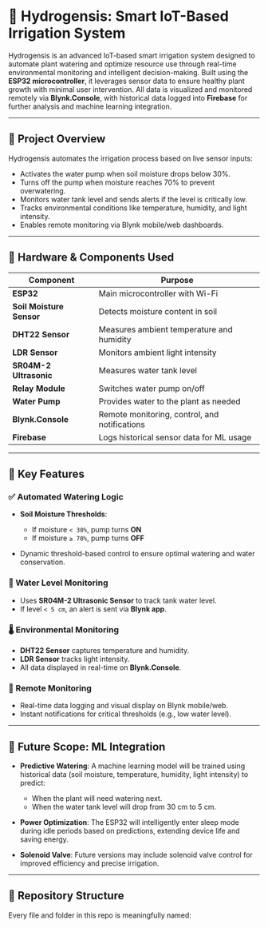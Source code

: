 # 🌿 Hydrogensis: Smart IoT-Based Irrigation System

Hydrogensis is an advanced IoT-based smart irrigation system designed to automate plant watering and optimize resource use through real-time environmental monitoring and intelligent decision-making. Built using the **ESP32 microcontroller**, it leverages sensor data to ensure healthy plant growth with minimal user intervention. All data is visualized and monitored remotely via **Blynk.Console**, with historical data logged into **Firebase** for further analysis and machine learning integration.

---

## 🚀 Project Overview

Hydrogensis automates the irrigation process based on live sensor inputs:

- Activates the water pump when soil moisture drops below 30%.
- Turns off the pump when moisture reaches 70% to prevent overwatering.
- Monitors water tank level and sends alerts if the level is critically low.
- Tracks environmental conditions like temperature, humidity, and light intensity.
- Enables remote monitoring via Blynk mobile/web dashboards.

---

## 🔧 Hardware & Components Used

| Component               | Purpose                                      |
|------------------------|----------------------------------------------|
| **ESP32**              | Main microcontroller with Wi-Fi              |
| **Soil Moisture Sensor** | Detects moisture content in soil           |
| **DHT22 Sensor**       | Measures ambient temperature and humidity    |
| **LDR Sensor**         | Monitors ambient light intensity             |
| **SR04M-2 Ultrasonic** | Measures water tank level                    |
| **Relay Module**       | Switches water pump on/off                   |
| **Water Pump**         | Provides water to the plant as needed        |
| **Blynk.Console**      | Remote monitoring, control, and notifications |
| **Firebase**           | Logs historical sensor data for ML usage     |

---

## 🌱 Key Features

### ✅ Automated Watering Logic
- **Soil Moisture Thresholds**:
  - If moisture `< 30%`, pump turns **ON**
  - If moisture `≥ 70%`, pump turns **OFF**

- Dynamic threshold-based control to ensure optimal watering and water conservation.

### 🚰 Water Level Monitoring
- Uses **SR04M-2 Ultrasonic Sensor** to track tank water level.
- If level `< 5 cm`, an alert is sent via **Blynk app**.

### 🌡️ Environmental Monitoring
- **DHT22 Sensor** captures temperature and humidity.
- **LDR Sensor** tracks light intensity.
- All data displayed in real-time on **Blynk.Console**.

### 🔗 Remote Monitoring
- Real-time data logging and visual display on Blynk mobile/web.
- Instant notifications for critical thresholds (e.g., low water level).

---

## 🤖 Future Scope: ML Integration

- **Predictive Watering**: A machine learning model will be trained using historical data (soil moisture, temperature, humidity, light intensity) to predict:
  - When the plant will need watering next.
  - When the water tank level will drop from 30 cm to 5 cm.

- **Power Optimization**: The ESP32 will intelligently enter sleep mode during idle periods based on predictions, extending device life and saving energy.

- **Solenoid Valve**: Future versions may include solenoid valve control for improved efficiency and precise irrigation.

---

## 📁 Repository Structure

Every file and folder in this repo is meaningfully named:

